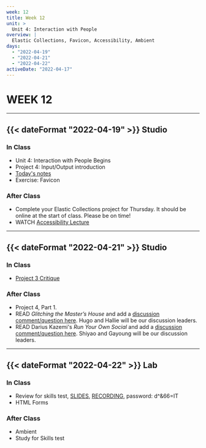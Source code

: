 ```yaml
---
week: 12
title: Week 12
unit: >
  Unit 4: Interaction with People
overview: |
  Elastic Collections, Favicon, Accessibility, Ambient
days:
  - "2022-04-19"
  - "2022-04-21"
  - "2022-04-22"
activeDate: "2022-04-17"
---
```


# WEEK 12

---

## {{< dateFormat "2022-04-19" >}} Studio

### In Class
* Unit 4: Interaction with People Begins
* Project 4: Input/Output introduction
* [Today's notes](https://docs.google.com/document/d/1YsLQCqZNdO9exAEdYRRoIim6ij-1G0dekkfYJbq2vlQ/preview)
* Exercise: Favicon

### After Class
* Complete your Elastic Collections project for Thursday. It should be online at the start of class. Please be on time!
* WATCH [Accessibility Lecture](https://vimeo.com/showcase/8025633/video/533670290)
---

## {{< dateFormat "2022-04-21" >}} Studio

### In Class
* [Project 3 Critique](https://docs.google.com/document/d/1cpIgjdB6kmXugJFBmgnkz6ldtJT1oCkEmUh0J16nV4k/edit?usp=sharing)

### After Class
* Project 4, Part 1.
* READ *Glitching the Master’s House* and add a [discussion comment/question here](https://docs.google.com/document/d/1dkzXP61Ij64a9Ug4ibjNsVZoS7DhYg-6_7ZaBqTquYY/edit). Hugo and Hallie will be our discussion leaders.
* READ Darius Kazemi's *Run Your Own Social* and add a [discussion comment/question here](https://docs.google.com/document/d/1dkzXP61Ij64a9Ug4ibjNsVZoS7DhYg-6_7ZaBqTquYY/edit). Shiyao and Gayoung will be our discussion leaders.
---

## {{< dateFormat "2022-04-22" >}} Lab

### In Class
* Review for skills test, [SLIDES](https://docs.google.com/presentation/d/1tuOuYyJEo_mmk2a3zfBEcoSbjg5Wq_lre4pr-6xI518/edit?usp=sharing), [RECORDING](https://newschool.zoom.us/rec/share/HWXWap1dwE2uB_JHbhRjxFXTCjo2VC2Njcxj_RJLnzfKqpsiGyPdr87Cl3HSvDll.foXqTlBwyZBQJcTM), password: d^&66=IT
* HTML Forms

### After Class
* Ambient
* Study for Skills test
